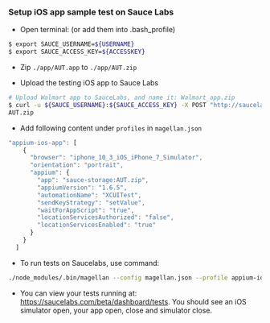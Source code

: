 ### Setup iOS app sample test on Sauce Labs
* Open terminal: (or add them into .bash_profile)
```bash
$ export SAUCE_USERNAME=${USERNAME}
$ export SAUCE_ACCESS_KEY=${ACCESSKEY}
```
* Zip `./app/AUT.app` to `./app/AUT.zip`

* Upload the testing iOS app to Sauce Labs
```bash
# Upload Walmart app to SauceLabs, and name it: Walmart_app.zip
$ curl -u ${SAUCE_USERNAME}:${SAUCE_ACCESS_KEY} -X POST "http://saucelabs.com/rest/v1/storage/${SAUCE_USERNAME}/AUT.zip?overwrite=true" -H "Content-Type: application/octet-stream" --data-binary @./app/
AUT.zip
```

* Add following content under `profiles` in `magellan.json`

```js
"appium-ios-app": [
    {
      "browser": "iphone_10_3_iOS_iPhone_7_Simulator",
      "orientation": "portrait",
      "appium": {
        "app": "sauce-storage:AUT.zip",
        "appiumVersion": "1.6.5",
        "automationName": "XCUITest",
        "sendKeyStrategy": "setValue",
        "waitForAppScript": "true",
        "locationServicesAuthorized": "false",
        "locationServicesEnabled": "true"
      }
    }
  ]
```

* To run tests on Saucelabs, use command:
```bash
./node_modules/.bin/magellan --config magellan.json --profile appium-ios-app  --test tests/app.test.js --serial --max_test_attempts=1
``` 
* You can view your tests running at: https://saucelabs.com/beta/dashboard/tests. You should see an iOS simulator open, your app open, close and simulator close.
